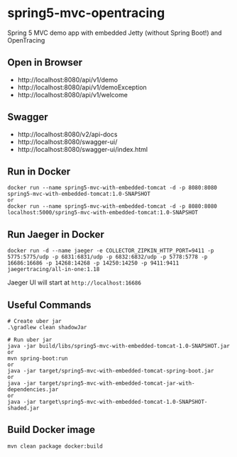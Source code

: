 # spring5-mvc-opentracing
Spring 5 MVC demo app with embedded Jetty (without Spring Boot!) and OpenTracing

## Open in Browser
* http://localhost:8080/api/v1/demo
* http://localhost:8080/api/v1/demoException
* http://localhost:8080/api/v1/welcome

## Swagger
* http://localhost:8080/v2/api-docs
* http://localhost:8080/swagger-ui/
* http://localhost:8080/swagger-ui/index.html

## Run in Docker
```
docker run --name spring5-mvc-with-embedded-tomcat -d -p 8080:8080 spring5-mvc-with-embedded-tomcat:1.0-SNAPSHOT
or
docker run --name spring5-mvc-with-embedded-tomcat -d -p 8080:8080 localhost:5000/spring5-mvc-with-embedded-tomcat:1.0-SNAPSHOT
```

## Run Jaeger in Docker
```
docker run -d --name jaeger -e COLLECTOR_ZIPKIN_HTTP_PORT=9411 -p 5775:5775/udp -p 6831:6831/udp -p 6832:6832/udp -p 5778:5778 -p 16686:16686 -p 14268:14268 -p 14250:14250 -p 9411:9411 jaegertracing/all-in-one:1.18
```

Jaeger UI will start at `http://localhost:16686`

## Useful Commands

```
# Create uber jar
.\gradlew clean shadowJar

# Run uber jar
java -jar build/libs/spring5-mvc-with-embedded-tomcat-1.0-SNAPSHOT.jar
or
mvn spring-boot:run
or
java -jar target/spring5-mvc-with-embedded-tomcat-spring-boot.jar
or
java -jar target/spring5-mvc-with-embedded-tomcat-jar-with-dependencies.jar
or
java -jar target\spring5-mvc-with-embedded-tomcat-1.0-SNAPSHOT-shaded.jar
```

## Build Docker image

`mvn clean package docker:build`
